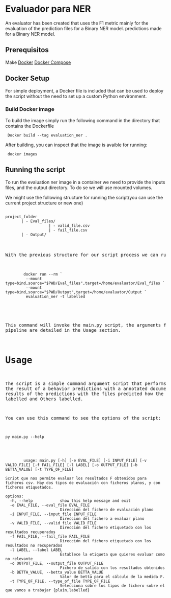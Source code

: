 # Evaluador para NER

An evaluator has been created that uses the F1 metric mainly for the evaluation of the prediction files for a Binary NER model.
predictions made for a Binary NER model.

## Prerequisitos

Make
[Docker](https://docs.docker.com/engine/install/ubuntu/)
[Docker Compose](https://docs.docker.com/compose/install/)

## Docker Setup

For simple deployment, a Docker file is included that can be used to deploy the script without the need to set up a custom Python environment.

### Build Docker image

To build the image simply run the following command in the directory that contains the Dockerfile

` Docker build --tag evaluation_ner .`

After building, you can inspect that the image is avaible for running:

` docker images`

## Running the script

To run the evaluation ner image in a container we need to provide the inputs files, and the output directory. To do se we will use mounted volumes.

We might use the following structure for running the script(you can use the current project structure or new one)

<pre>
<code>
project_folder
       | - Eval_files/
                   | - valid_file.csv
                   | - fail_file.csv
       | - Output/
</code>


With the previous structure for our script process we can run the container in windows with the following command from the project directory:

<pre>
    <code>
        docker run --rm `
         --mount type=bind,source="$PWD/Eval_files",target=/home/evaluator/Eval_files `
         --mount type=bind,source="$PWD/Output",target=/home/evaluator/Output `
         evaluation_ner -t labelled
    </code>
</pre>

This command will invoke the main.py script, the arguments for the pipeline are detailed in the Usage section.

# Usage

The script is a simple command argument script that performs 2 things the result of a behavior predictions with a annotated document and the results of the predictions with the files predicted how the True labelled and Others labelled.

You can use this command to see the options of the script:

`py main.py --help`

<pre>
    <code>
        usage: main.py [-h] [-e EVAL_FILE] [-i INPUT_FILE] [-v VALID_FILE] [-f FAIL_FILE] [-l LABEL] [-o OUTPUT_FILE] [-b BETTA_VALUE] [-t TYPE_OF_FILE]         
                                                                                                                                                         
Script que nos permite evaluar los resultados F obtenidos para ficheros csv. Hay dos tipos de evaluación con ficheros planos, y con ficheros etiquetados.
                                                                                                                                                         
options:                                                                                                                                                 
  -h, --help            show this help message and exit                                                                                                  
  -e EVAL_FILE, --eval_file EVAL_FILE
                        Dirección del fichero de evaluación plano
  -i INPUT_FILE, --input_file INPUT_FILE
                        Dirección del fichero a evaluar plano
  -v VALID_FILE, --valid_file VALID_FILE
                        Dirección del fichero etiquetado con los resultados recuperados
  -f FAIL_FILE, --fail_file FAIL_FILE
                        Dirección del fichero etiquetado con los resultados no recuperados
  -l LABEL, --label LABEL
                        Establece la etiqueta que quieres evaluar como no relevante
  -o OUTPUT_FILE, --output_file OUTPUT_FILE
                        Fichero de salida con los resultados obtenidos
  -b BETTA_VALUE, --betta_value BETTA_VALUE
                        Valor de betta para el cálculo de la medida F.
  -t TYPE_OF_FILE, --type_of_file TYPE_OF_FILE
                        Selecciona sobre los tipos de fichero sobre el que vamos a trabajar {plain,labelled}

    </code>
</pre>
